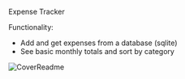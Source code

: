 Expense Tracker

Functionality: 
- Add and get expenses from a database (sqlite)
- See basic monthly totals and sort by category

![CoverReadme](https://github.com/user-attachments/assets/9fe171e3-1094-4546-83da-c91ed8472881)
